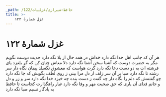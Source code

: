 ```yaml
---
_path: /حافظ-شیرازی/غزلیات/122
title: >-
    غزل شمارهٔ ۱۲۲
---
```

# غزل شمارهٔ ۱۲۲

هر آن که جانب اهل خدا نگه دارد
خداش در همه حال از بلا نگه دارد
حدیث دوست نگویم مگر به حضرت دوست
که آشنا سخن آشنا نگه دارد
دلا معاش چنان کن که گر بلغزد پای
فرشته ات به دو دست دعا نگه دارد
گرت هواست که معشوق نگسلد پیمان
نگاه دار سر رشته تا نگه دارد
صبا بر آن سر زلف ار دل مرا بینی
ز روی لطف بگویش که جا نگه دارد
چو گفتمش که دلم را نگاه دار چه گفت
ز دست بنده چه خیزد خدا نگه دارد
سر و زر و دل و جانم فدای آن یاری
که حق صحبت مهر و وفا نگه دارد
غبار راهگذارت کجاست تا حافظ
به یادگار نسیم صبا نگه دارد
